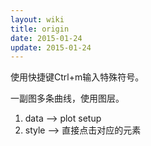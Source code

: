 ```yaml
---
layout: wiki
title: origin
date: 2015-01-24
update: 2015-01-24
---
```


使用快捷键Ctrl+m输入特殊符号。

一副图多条曲线，使用图层。
1. data --> plot setup
2. style --> 直接点击对应的元素
